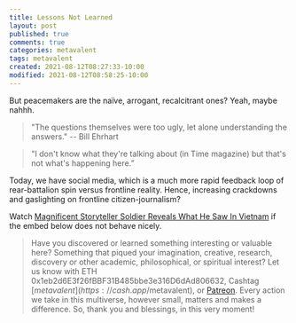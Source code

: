 ```yaml
---
title: Lessons Not Learned
layout: post
published: true
comments: true
categories: metavalent
tags: metavalent
created: 2021-08-12T08:27:33-10:00
modified: 2021-08-12T08:58:25-10:00
---
```


But peacemakers are the naïve, arrogant, recalcitrant ones? Yeah, maybe nahhh.

> "The questions themselves were too ugly, let alone understanding the answers." -- Bill Ehrhart

> "I don't know what they're talking about (in Time magazine) but that's not what's happening here.”

Today, we have social media, which is a much more rapid feedback loop of rear-battalion spin versus frontline reality. Hence, increasing crackdowns and gaslighting on frontline citizen-journalism?

Watch [Magnificent Storyteller Soldier Reveals What He Saw In Vietnam](https://youtu.be/tixOyiR8B-8) if the embed below does not behave nicely. 

<div class="embed-container"><iframeloading="lazy" width="560" height="315" src="https://www.youtube.com/embed/tixOyiR8B-8" title="YouTube video player" frameborder="0" allow="accelerometer; autoplay; clipboard-write; encrypted-media; gyroscope; picture-in-picture" allowfullscreen></iframe></div>

> Have you discovered or learned something interesting or valuable here? Something that piqued your imagination, creative, research, discovery or other academic, philosophical, or spiritual interest? Let us know with ETH 0x1eb2d6E3f26fBBF31B485bbe3e316D6dAd806632, Cashtag [$metavalent](https://cash.app/$metavalent), or [Patreon](https://patreon.com/metavalent). Every action we take in this multiverse, however small, matters and makes a difference. So, thank you and blessings, in this very moment!


